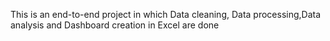 This is an end-to-end project in which Data cleaning, Data processing,Data analysis and Dashboard creation in Excel are done
